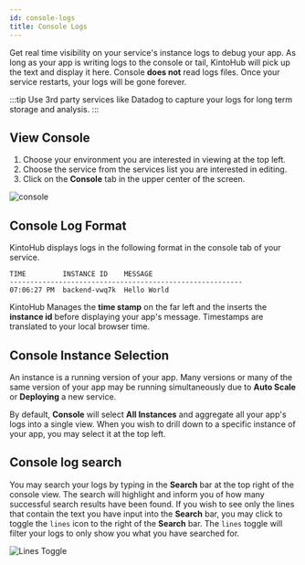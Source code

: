 ```yaml
---
id: console-logs
title: Console Logs
---
```


Get real time visibility on your service's instance logs to debug your app.
As long as your app is writing logs to the console or tail, KintoHub will pick up the text and display it here.
Console **does not** read logs files.
Once your service restarts, your logs will be gone forever.

:::tip
Use 3rd party services like Datadog to capture your logs for long term storage and analysis.
:::

## View Console

1. Choose your environment you are interested in viewing at the top left.
2. Choose the service from the services list you are interested in editing.
3. Click on the **Console** tab in the upper center of the screen.

![console](/img/features/console.png)

## Console Log Format

KintoHub displays logs in the following format in the console tab of your service.

```
TIME         INSTANCE ID    MESSAGE
---------------------------------------------------------
07:06:27 PM  backend-vwq7k  Hello World
```

KintoHub Manages the **time stamp** on the far left and the inserts the **instance id** before displaying your app's message.
Timestamps are translated to your local browser time.

## Console Instance Selection

An instance is a running version of your app.
Many versions or many of the same version of your app may be running simultaneously due to **Auto Scale** or **Deploying** a new service.

By default, **Console** will select **All Instances** and aggregate all your app's logs into a single view.
When you wish to drill down to a specific instance of your app, you may select it at the top left.

## Console log search

You may search your logs by typing in the **Search** bar at the top right of the console view.
The search will highlight and inform you of how many successful search results have been found.
If you wish to see only the lines that contain the text you have input into the **Search** bar, you may click to toggle the `lines` icon to the right of the **Search** bar.
The `lines` toggle will filter your logs to only show you what you have searched for.

![Lines Toggle](/img/features/lines-toggle.png)
